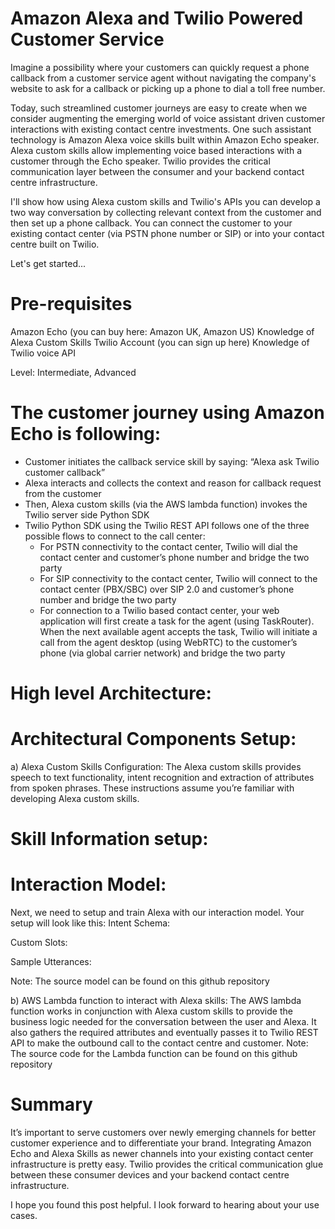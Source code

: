 # Amazon Alexa and Twilio Powered Customer Service
Imagine a possibility where your customers can quickly request a phone callback from a customer service agent without navigating the company's website to ask for a callback or picking up a phone to dial a toll free number. 

Today, such streamlined customer journeys are easy to create when we consider augmenting the emerging world of voice assistant driven customer interactions with existing contact centre investments.  One such assistant technology is Amazon Alexa voice skills built within Amazon Echo speaker.  Alexa custom skills allow implementing voice based interactions with a customer through the Echo speaker.   Twilio provides the critical communication layer between the consumer  and your backend contact centre infrastructure.

I'll show how using Alexa custom skills and Twilio's APIs you can develop a two way conversation by collecting relevant context from the customer and then set up a phone callback.  You can connect the customer to your existing contact center (via PSTN phone number or SIP) or into your contact centre built on Twilio.

Let's get started... 

# Pre-requisites  
Amazon Echo (you can buy here: Amazon UK, Amazon US)
Knowledge of Alexa Custom Skills
Twilio Account (you can sign up here)
Knowledge of Twilio voice API

Level: Intermediate, Advanced

# The customer journey using Amazon Echo is following:
* Customer initiates the callback service skill by saying: “Alexa ask Twilio customer callback”
* Alexa interacts and collects the context and reason for callback request from the customer
* Then, Alexa custom skills (via the AWS lambda function) invokes the Twilio server side Python SDK
* Twilio Python SDK using the Twilio REST API follows one of the three possible flows to connect to the call center:
  * For PSTN connectivity to the contact center, Twilio will dial the contact center and customer’s phone number and bridge the two party
  * For SIP connectivity to the contact center, Twilio will connect to  the contact center (PBX/SBC) over SIP 2.0 and customer’s phone number and bridge the two party
  * For connection to a Twilio based contact center, your web application  will first create a task for the agent (using TaskRouter).  When the next available agent accepts the task, Twilio will initiate a call from the agent desktop (using WebRTC) to the customer’s phone (via global carrier network) and bridge the two party

# High level Architecture:



# Architectural Components Setup:
  a) Alexa Custom Skills Configuration:
  The Alexa custom skills provides speech to text functionality, intent recognition and extraction of attributes from spoken phrases.  These instructions assume you’re familiar with developing Alexa custom skills. 

# Skill Information setup:

# Interaction Model:
  Next, we need to setup and train Alexa with our interaction model.  Your setup will look like this:
Intent Schema:


Custom Slots:

Sample Utterances:

	
Note: The source model can be found on this github repository 

  b) AWS Lambda function to interact with Alexa skills: 
The AWS lambda function works in conjunction with Alexa custom skills to provide the business logic needed for the conversation between the user and Alexa.  It also gathers the required attributes and eventually passes it to Twilio REST API to make the outbound call to the contact centre and customer.
Note: The source code for the Lambda function can be found on this github repository 

# Summary
It’s important to serve customers over newly emerging channels for better customer experience and to differentiate your brand.  Integrating Amazon Echo and Alexa Skills as newer channels into your existing contact center infrastructure is pretty easy.  Twilio provides the critical communication  glue between these consumer devices and your backend contact centre infrastructure.

I hope you found this post helpful.  I look forward to hearing about your use cases.

